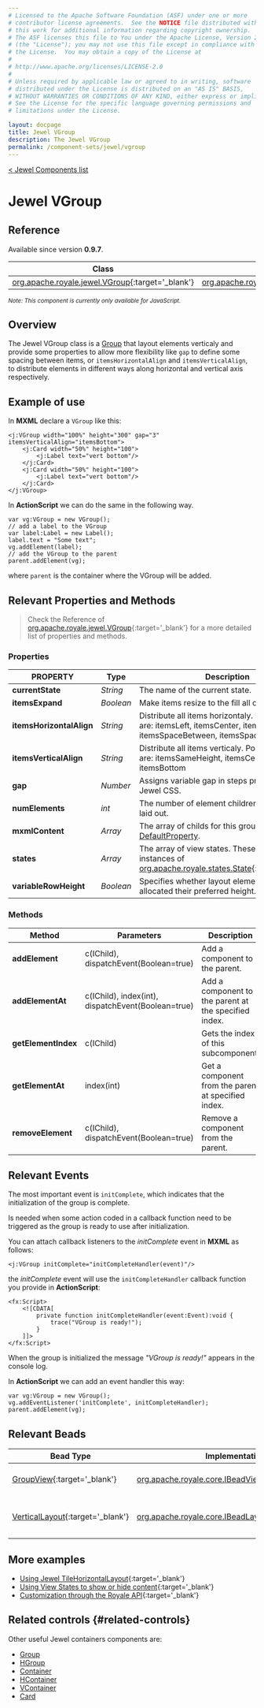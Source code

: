 ```yaml
---
# Licensed to the Apache Software Foundation (ASF) under one or more
# contributor license agreements.  See the NOTICE file distributed with
# this work for additional information regarding copyright ownership.
# The ASF licenses this file to You under the Apache License, Version 2.0
# (the "License"); you may not use this file except in compliance with
# the License.  You may obtain a copy of the License at
# 
# http://www.apache.org/licenses/LICENSE-2.0
# 
# Unless required by applicable law or agreed to in writing, software
# distributed under the License is distributed on an "AS IS" BASIS,
# WITHOUT WARRANTIES OR CONDITIONS OF ANY KIND, either express or implied.
# See the License for the specific language governing permissions and
# limitations under the License.

layout: docpage
title: Jewel VGroup
description: The Jewel VGroup
permalink: /component-sets/jewel/vgroup
---
```

[< Jewel Components list](component-sets/jewel)

# Jewel VGroup

## Reference

Available since version __0.9.7__.

| Class                 	    | Extends                           |
|------------------------------	|----------------------------------	|
| [org.apache.royale.jewel.VGroup](https://royale.apache.org/asdoc/index.html#!org.apache.royale.jewel/VGroup){:target='_blank'} | [org.apache.royale.jewel.supportClasses.group.AlignmentItemsGroupWithGap](https://royale.apache.org/asdoc/index.html#!org.apache.royale.jewel.supportClasses.group/AlignmentItemsGroupWithGap){:target='_blank'} |

<sup>_Note: This component is currently only available for JavaScript._</sup>

## Overview

The Jewel VGroup class is a [Group](component-sets/jewel/group) that layout elements verticaly and provide some properties to allow more flexibility like `gap` to define some spacing between items, or `itemsHorizontalAlign` and `itemsVerticalAlign`, to distribute elements in different ways along horizontal and vertical axis respectively.

## Example of use

In __MXML__ declare a `VGroup` like this:

```mxml
<j:VGroup width="100%" height="300" gap="3" itemsVerticalAlign="itemsBottom">
	<j:Card width="50%" height="100">
		<j:Label text="vert bottom"/>
	</j:Card>
	<j:Card width="50%" height="100">
		<j:Label text="vert bottom"/>
	</j:Card>
</j:VGroup>
```

In __ActionScript__ we can do the same in the following way. 

```as3
var vg:VGroup = new VGroup();
// add a label to the VGroup
var label:Label = new Label();
label.text = "Some text";
vg.addElement(label);
// add the VGroup to the parent
parent.addElement(vg);
```

where `parent` is the container where the VGroup will be added.

## Relevant Properties and Methods

> Check the Reference of [org.apache.royale.jewel.VGroup](https://royale.apache.org/asdoc/index.html#!org.apache.royale.jewel/VGroup){:target='_blank'} for a more detailed list of properties and methods.

### Properties

| PROPERTY 	                | Type   	 | Description                                                                                           |
|-------------------------- |------------| ------------------------------------------------------------------------------------------------------|
| __currentState__          | _String_ 	 | The name of the current state.                                                                        |
| __itemsExpand__           | _Boolean_  | Make items resize to the fill all container space.                                                    |
| __itemsHorizontalAlign__  | _String_ 	 | Distribute all items horizontaly. Possible values are: itemsLeft, itemsCenter, itemsRight, itemsSpaceBetween, itemsSpaceAround   |
| __itemsVerticalAlign__  | _String_ 	 | Distribute all items verticaly. Possible values are: itemsSameHeight, itemsCenter, itemsTop, itemsBottom |
| __gap__                   | _Number_ 	 | Assigns variable gap in steps predefined in Jewel CSS.                                                |
| __numElements__           | _int_   	 | The number of element children that can be laid out.                                                  |
| __mxmlContent__           | _Array_ 	 | The array of childs for this group. Is the [DefaultProperty](features/as3/metadata#default-property). |
| __states__                | _Array_ 	 | The array of view states. These should be instances of [org.apache.royale.states.State](https://royale.apache.org/asdoc/index.html#!org.apache.royale.states/State){:target='_blank'}|
| __variableRowHeight__     | _Boolean_ 	 | Specifies whether layout elements are allocated their preferred height.                               |

### Methods

| Method    	       | Parameters                                                     |Description                                            |
|----------------------|----------------------------------------------------------------|-------------------------------------------------------|
| __addElement__   	   | c(IChild), dispatchEvent(Boolean=true) 	                    | Add a component to the parent.	                    |
| __addElementAt__     | c(IChild), index(int), dispatchEvent(Boolean=true) 	        | Add a component to the parent at the specified index.	|
| __getElementIndex__  | c(IChild)                                           	        | Gets the index of this subcomponent.	                |
| __getElementAt__     | index(int)                                         	        | Get a component from the parent at specified index.	|
| __removeElement__    | c(IChild), dispatchEvent(Boolean=true) 	                    | Remove a component from the parent.	                |

## Relevant Events

The most important event is `initComplete`, which indicates that the initialization of the group is complete.

Is needed when some action coded in a callback function need to be triggered as the group is ready to use after initialization.

You can attach callback listeners to the _initComplete_ event in __MXML__ as follows:

```mxml
<j:VGroup initComplete="initCompleteHandler(event)"/>
```

the _initComplete_ event will use the `initCompleteHandler` callback function you provide in __ActionScript__:

```mxml
<fx:Script>
    <![CDATA[      
        private function initCompleteHandler(event:Event):void {
            trace("VGroup is ready!");
        }
    ]]>
</fx:Script>
```

When the group is initialized the message _"VGroup is ready!"_ appears in the console log.

In __ActionScript__ we can add an event handler this way: 

```as3
var vg:VGroup = new VGroup();
vg.addEventListener('initComplete', initCompleteHandler);
parent.addElement(vg);
```

## Relevant Beads

| Bead Type       	| Implementation                               	  | Description                                     |
|-----------------	|------------------------------------------------ |------------------------------------------------	|
| [GroupView](https://royale.apache.org/asdoc/index.html#!org.apache.royale.html.beads/GroupView){:target='_blank'}      	| [org.apache.royale.core.IBeadView](https://royale.apache.org/asdoc/index.html#!org.apache.royale.core/IBeadView){:target='_blank'} | This is the default view bead.	|
| [VerticalLayout](https://royale.apache.org/asdoc/index.html#!org.apache.royale.jewel.beads.layouts/VerticalLayout){:target='_blank'}      	| [org.apache.royale.core.IBeadLayout](https://royale.apache.org/asdoc/index.html#!org.apache.royale.core/IBeadLayout){:target='_blank'} | This is the default layout bead.	|

## More examples

* [Using Jewel TileHorizontalLayout](https://royale.codeoscopic.com/using-jewel-tilehorizontallayout/){:target='_blank'}
* [Using View States to show or hide content](https://royale.codeoscopic.com/using-view-states-to-show-or-hide-content/){:target='_blank'}
* [Customization through the Royale API](https://royale.codeoscopic.com/customization-through-the-royale-api/){:target='_blank'}

## Related controls {#related-controls}

Other useful Jewel containers components are:

* [Group](component-sets/jewel/group)
* [HGroup](component-sets/jewel/hgroup)
* [Container](component-sets/jewel/container)
* [HContainer](component-sets/jewel/hcontainer)
* [VContainer](component-sets/jewel/vcontainer)
* [Card](component-sets/jewel/card)

